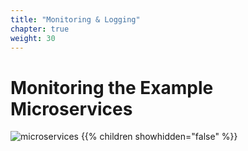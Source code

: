 ```yaml
---
title: "Monitoring & Logging"
chapter: true
weight: 30
---
```


# Monitoring the Example Microservices

![microservices](/images/crystal.svg)
{{% children showhidden="false" %}}

